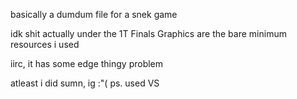 basically a dumdum file for a snek game

idk shit actually
under the 1T Finals Graphics are the bare minimum resources i used

iirc, it has some edge thingy problem


atleast i did sumn, ig :"(
ps. used VS
